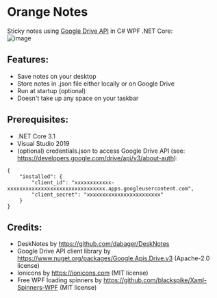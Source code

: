 # Orange Notes
Sticky notes using [Google Drive API](https://developers.google.com/drive) in C# WPF .NET Core:<br/>![image](https://user-images.githubusercontent.com/62397363/87773147-04e8d600-c823-11ea-99ea-fb0ab7e21323.png)

## Features:
- Save notes on your desktop
- Store notes in .json file either locally or on Google Drive
- Run at startup (optional)
- Doesn't take up any space on your taskbar

## Prerequisites:
- .NET Core 3.1
- Visual Studio 2019
- (optional) credentials.json to access Google Drive API (see: https://developers.google.com/drive/api/v3/about-auth):
```
{
    "installed": {
        "client_id": "xxxxxxxxxxxx-xxxxxxxxxxxxxxxxxxxxxxxxxxxxxxxx.apps.googleusercontent.com",
        "client_secret": "xxxxxxxxxxxxxxxxxxxxxxxx"
    }
}
```

## Credits:
- DeskNotes by https://github.com/dabager/DeskNotes
- Google Drive API client library by https://www.nuget.org/packages/Google.Apis.Drive.v3 (Apache-2.0 license)
- Ionicons by https://ionicons.com (MIT license)
- Free WPF loading spinners by https://github.com/blackspike/Xaml-Spinners-WPF (MIT license)

